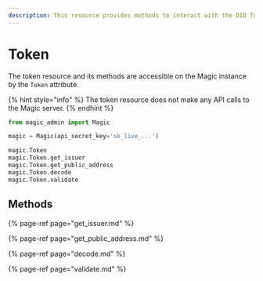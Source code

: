 ```yaml
---
description: This resource provides methods to interact with the DID Token.
---
```


# Token

The token resource and its methods are accessible on the Magic instance by the `Token` attribute. 

{% hint style="info" %}
The token resource does not make any API calls to the Magic server.
{% endhint %}

```python
from magic_admin import Magic

magic = Magic(api_secret_key='sk_live_...')

magic.Token
magic.Token.get_issuer
magic.Token.get_public_address
magic.Token.decode
magic.Token.validate
```

## Methods

{% page-ref page="get\_issuer.md" %}

{% page-ref page="get\_public\_address.md" %}

{% page-ref page="decode.md" %}

{% page-ref page="validate.md" %}

